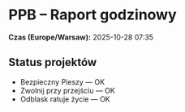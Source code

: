 # PPB – Raport godzinowy
**Czas (Europe/Warsaw):** 2025-10-28 07:35

## Status projektów
- Bezpieczny Pieszy — OK
- Zwolnij przy przejściu — OK
- Odblask ratuje życie — OK

